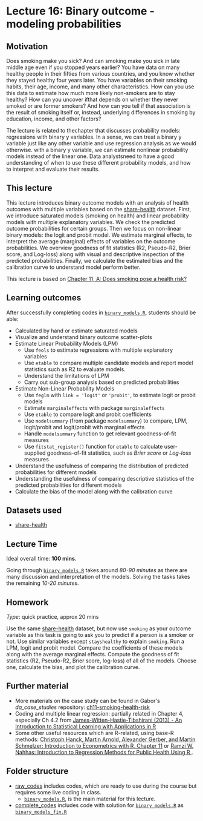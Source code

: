 # Lecture 16: Binary outcome - modeling probabilities

## Motivation

Does smoking make you sick? And can smoking make you sick in late middle age even if you stopped years earlier? You have data on many healthy people in their fifties from various countries, and you know whether they stayed healthy four years later. You have variables on their smoking habits, their age, income, and many other characteristics. How can you use this data to estimate how much more likely non-smokers are to stay healthy? How can you uncover ifthat depends on whether they never smoked or are former smokers? And how can you tell if that association is the result of smoking itself or, instead, underlying differences in smoking by education, income, and other factors?

The lecture is related to thechapter that discusses probability models: regressions with binary y variables. In a sense, we can treat a binary y variable just like any other variable and use regression analysis as we would otherwise. with a binary y variable, we can estimate nonlinear probability models instead of the linear one. Data analystsneed to have a good understanding of when to use these different probability models, and how to interpret and evaluate their results.

## This lecture

This lecture introduces binary outcome models with an analysis of health outcomes with multiple variables based on the [share-health](https://gabors-data-analysis.com/datasets/#share-health) dataset. First, we introduce saturated models (smoking on health) and linear probability models with multiple explanatory variables. We check the predicted outcome probabilities for certain groups. Then we focus on non-linear binary models: the logit and probit model. We estimate marginal effects, to interpret the average (marginal) effects of variables on the outcome probabilities. We overview goodness of fit statistics (R2, Pseudo-R2, Brier score, and Log-loss) along with visual and descriptive inspection of the predicted probabilities. Finally, we calculate the estimated bias and the calibration curve to understand model perform better.

This lecture is based on [Chapter 11, A: Does smoking pose a health risk?](https://gabors-data-analysis.com/casestudies/#ch11a-does-smoking-pose-a-health-risk)

## Learning outcomes
After successfully completing codes in [`binary_models.R`](https://github.com/gabors-data-analysis/da-coding-rstats/blob/main/lecture16-binary-models/raw_codes/binary_models.R), students should be able:


  - Calculated by hand or estimate saturated models
  - Visualize and understand binary outcome scatter-plots
  - Estimate Linear Probability Models (LPM)
    - Use `feols` to estimate regressions with multiple explanatory variables
    - Use `etable` to compare multiple candidate models and report model statistics such as R2 to evaluate models.
    - Understand the limitations of LPM
    - Carry out sub-group analysis based on predicted probabilities
  - Estimate Non-Linear Probability Models
    - Use `feglm` with `link = 'logit'` or `'probit'`, to estimate logit or probit models
    - Estimate `marginaleffects` with package `marginaleffects`
    - Use `etable` to compare logit and probit coefficients
    - Use `modelsummary` (from package `modelsummary`) to compare, LPM, logit/probit and logit/probit with marginal effects
    - Handle `modelsummary` function to get relevant goodness-of-fit measures
    - Use `fitstat_register()` function for `etable` to calculate user-supplied goodness-of-fit statistics, such as *Brier score* or *Log-loss* measures
  - Understand the usefulness of comparing the distribution of predicted probabilities for different models
  - Understanding the usefulness of comparing descriptive statistics of the predicted probabilities for different models
  - Calculate the bias of the model along with the calibration curve

## Datasets used

- [share-health](https://gabors-data-analysis.com/datasets/#share-health)

## Lecture Time

Ideal overall time: **100 mins**.

Going through [`binary_models.R`](https://github.com/gabors-data-analysis/da-coding-rstats/blob/main/lecture16-binary-models/raw_codes/binary_models.R) takes around *80-90 minutes* as there are many discussion and interpretation of the models. Solving the tasks takes the remaining *10-20 minutes*. 


## Homework

*Type*: quick practice, approx 20 mins

Use the same [share-health](https://gabors-data-analysis.com/datasets/#share-health) dataset, but now use `smoking` as your outcome variable as this task is going to ask you to predict if a person is a smoker or not. Use similar variables except `stayshealthy` to explain `smoking`. Run a LPM, logit and probit model. Compare the coefficients of these models along with the average marginal effects. Compute the goodness of fit statistics (R2, Pseudo-R2, Brier score, log-loss) of all of the models. Choose one, calculate the bias, and plot the calibration curve.



## Further material

  - More materials on the case study can be found in Gabor's *da_case_studies* repository: [ch11-smoking-health-risk](https://github.com/gabors-data-analysis/da_case_studies/tree/master/ch11-smoking-health-risk)
  - Coding and multiple linear regression: partially related in Chapter 4, especially Ch 4.2 from [James-Witten-Hastie-Tibshirani (2013) - An Introduction to Statistical Learning with Applications in R](https://www.statlearning.com/)
  - Some other useful resources which are R-related, using base-R methods: [Christoph Hanck, Martin Arnold, Alexander Gerber, and Martin Schmelzer: Introduction to Econometrics with R, Chapter 11](https://www.econometrics-with-r.org/11-rwabdv.html) or [Ramzi W. Nahhas: Introduction to Regression Methods for Public Health Using R
](https://bookdown.org/rwnahhas/RMPH/blr.html).


## Folder structure
  
  - [raw_codes](https://github.com/gabors-data-analysis/da-coding-rstats/edit/main/lecture16-binary-models/raw_codes) includes codes, which are ready to use during the course but requires some live coding in class.
    - [`binary_models.R`](https://github.com/gabors-data-analysis/da-coding-rstats/blob/main/lecture16-binary-models/raw_codes/binary_models.R), is the main material for this lecture.
  - [complete_codes](https://github.com/gabors-data-analysis/da-coding-rstats/edit/main/lecture16-binary-models/complete_codes) includes code with solution for [`binary_models.R`](https://github.com/gabors-data-analysis/da-coding-rstats/blob/main/lecture16-binary-models/raw_codes/binary_models.R) as [`binary_models_fin.R`](https://github.com/gabors-data-analysis/da-coding-rstats/blob/main/lecture16-binary-models/complete_codes/binary_models_fin.R)

